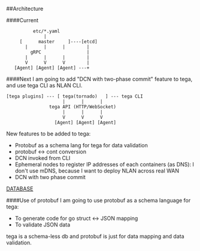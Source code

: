 ##Architecture

####Current
```
          etc/*.yaml
              |
     [      master     ]----[etcd]
       |      |      |        |
         gRPC                 |
       |      |      |        |
       V      V      V        |
   [Agent] [Agent] [Agent] ---+
```

####Next
I am going to add "DCN with two-phase commit" feature to tega, and use tega CLI as NLAN CLI.

```
[tega plugins] --- [ tega(tornado)   ] --- tega CLI
                     |      |      |
                tega API (HTTP/WebSocket)
                     |      |      |
                     V      V      V
                  [Agent] [Agent] [Agent]
```

New features to be added to tega:
- Protobuf as a schema lang for tega for data validation
- protobuf <-> cont conversion
- DCN invoked from CLI
- Ephemeral nodes to register IP addresses of each containers (as DNS): I don't use mDNS, because I want to deploy NLAN across real WAN
- DCN with two phase commit

[DATABASE](./DATABASE.md)

####Use of protobuf
I am going to use protobuf as a schema language for tega:
- To generate code for go struct <-> JSON mapping
- To validate JSON data

tega is a schema-less db and protobuf is just for data mapping and data validation.
